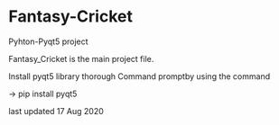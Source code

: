 # Fantasy-Cricket

Pyhton-Pyqt5 project

Fantasy_Cricket is the main project file.

Install pyqt5 library thorough Command promptby using the command

-> pip install pyqt5


last updated 17 Aug 2020
